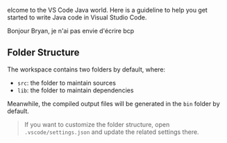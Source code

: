 
elcome to the VS Code Java world. Here is a guideline to help you get started to write Java code in Visual Studio Code.

Bonjour Bryan, je n'ai pas envie d'écrire bcp
## Folder Structure

The workspace contains two folders by default, where:

- `src`: the folder to maintain sources
- `lib`: the folder to maintain dependencies

Meanwhile, the compiled output files will be generated in the `bin` folder by default.

> If you want to customize the folder structure, open `.vscode/settings.json` and update the related settings there.



